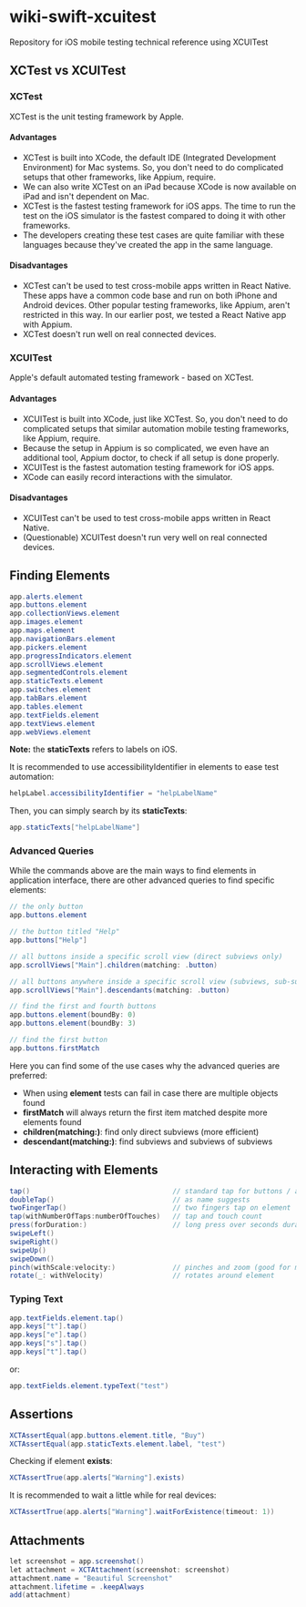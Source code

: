 # wiki-swift-xcuitest
Repository for iOS mobile testing technical reference using XCUITest

## XCTest vs XCUITest

### XCTest

XCTest is the unit testing framework by Apple.

#### Advantages
- XCTest is built into XCode, the default IDE (Integrated Development Environment) for Mac systems. So, you don't need to do complicated setups that other frameworks, like Appium, require.
- We can also write XCTest on an iPad because XCode is now available on iPad and isn't dependent on Mac.
- XCTest is the fastest testing framework for iOS apps. The time to run the test on the iOS simulator is the fastest compared to doing it with other frameworks.
- The developers creating these test cases are quite familiar with these languages because they've created the app in the same language.

#### Disadvantages
- XCTest can't be used to test cross-mobile apps written in React Native. These apps have a common code base and run on both iPhone and Android devices. Other popular testing frameworks, like Appium, aren't restricted in this way. In our earlier post, we tested a React Native app with Appium.
- XCTest doesn't run well on real connected devices.

### XCUITest

Apple's default automated testing framework - based on XCTest.

#### Advantages
- XCUITest is built into XCode, just like XCTest. So, you don't need to do complicated setups that similar automation mobile testing frameworks, like Appium, require.
- Because the setup in Appium is so complicated, we even have an additional tool, Appium doctor, to check if all setup is done properly.
- XCUITest is the fastest automation testing framework for iOS apps.
- XCode can easily record interactions with the simulator.

#### Disadvantages
- XCUITest can't be used to test cross-mobile apps written in React Native.
- (Questionable) XCUITest doesn't run very well on real connected devices.

## Finding Elements

```java
app.alerts.element
app.buttons.element
app.collectionViews.element
app.images.element
app.maps.element
app.navigationBars.element
app.pickers.element
app.progressIndicators.element
app.scrollViews.element
app.segmentedControls.element
app.staticTexts.element
app.switches.element
app.tabBars.element
app.tables.element
app.textFields.element
app.textViews.element
app.webViews.element
```

**Note:** the **staticTexts** refers to labels on iOS.

It is recommended to use accessibilityIdentifier in elements to ease test automation:

```java
helpLabel.accessibilityIdentifier = "helpLabelName"
```

Then, you can simply search by its **staticTexts**:

```java
app.staticTexts["helpLabelName"]
```

### Advanced Queries

While the commands above are the main ways to find elements in application interface, there are other advanced queries to find specific elements: 

```java
// the only button
app.buttons.element

// the button titled "Help"
app.buttons["Help"]

// all buttons inside a specific scroll view (direct subviews only)
app.scrollViews["Main"].children(matching: .button)

// all buttons anywhere inside a specific scroll view (subviews, sub-subviews, sub-sub-subviews, etc)
app.scrollViews["Main"].descendants(matching: .button)    

// find the first and fourth buttons
app.buttons.element(boundBy: 0)
app.buttons.element(boundBy: 3)

// find the first button
app.buttons.firstMatch
```

Here you can find some of the use cases why the advanced queries are preferred: 

- When using **element** tests can fail in case there are multiple objects found
- **firstMatch** will always return the first item matched despite more elements found
- **children(matching:)**: find only direct subviews (more efficient)
- **descendant(matching:)**: find subviews and subviews of subviews

## Interacting with Elements

```java
tap()                                   // standard tap for buttons / active text fields
doubleTap()                             // as name suggests
twoFingerTap()                          // two fingers tap on element
tap(withNumberOfTaps:numberOfTouches)   // tap and touch count
press(forDuration:)                     // long press over seconds duration
swipeLeft()
swipeRight()
swipeUp()
swipeDown()
pinch(withScale:velocity:)              // pinches and zoom (good for maps) 
rotate(_: withVelocity)                 // rotates around element 
```

### Typing Text

```java
app.textFields.element.tap()
app.keys["t"].tap()
app.keys["e"].tap()
app.keys["s"].tap()
app.keys["t"].tap()
```
or: 

```java
app.textFields.element.typeText("test") 
```

## Assertions

```java
XCTAssertEqual(app.buttons.element.title, "Buy")
XCTAssertEqual(app.staticTexts.element.label, "test")
```
Checking if element **exists**:

```java
XCTAssertTrue(app.alerts["Warning"].exists)
```
It is recommended to wait a little while for real devices:

```java
XCTAssertTrue(app.alerts["Warning"].waitForExistence(timeout: 1))
```

## Attachments

```java
let screenshot = app.screenshot()
let attachment = XCTAttachment(screenshot: screenshot)
attachment.name = "Beautiful Screenshot"
attachment.lifetime = .keepAlways
add(attachment)
```
